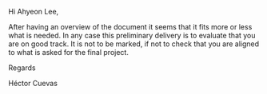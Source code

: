 Hi Ahyeon Lee,

After having an overview of the document it seems that it fits more or less what is needed.
In any case this preliminary delivery is to evaluate that you are on good track.
It is not to be marked, if not to check that you are aligned to what is asked for the final project.

Regards

Héctor Cuevas
